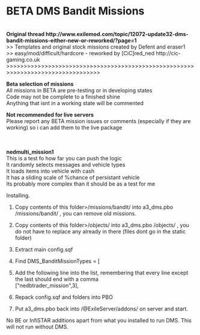 # BETA DMS Bandit Missions
<br>
<b> Original thread http://www.exilemod.com/topic/12072-update32-dms-bandit-missions-either-new-or-reworked/?page=1 </b><br>
>>	Templates and original stock missions created by Defent and eraser1<br>
>>	easy/mod/difficult/hardcore - reworked by [CiC]red_ned http://cic-gaming.co.uk<br>
>>>>>>>>>>>>>>>>>>>>>>>>>>>>>>>>>>>>>>>>>>>>>>>>>>>>>>>>>>>>>>>>>>>>>>>>>>>>>>>>>

<b>Beta selection of missions</b><br>
All missions in BETA are pre-testing or in developing states <br>
Code may not be complete to a finished shine <br>
Anything that isnt in a working state will be commented <br>

<b>Not recommended for live servers</b><br>
Please report any BETA mission issues or comments (especially if they are working) so i can add them to the live package<br>
<br><br>

<b>nedmulti_mission1</b><br>
This is a test fo how far you can push the logic<br>
It randomly selects messages and vehicle types<br>
It loads items into vehicle with cash<br>
It has a sliding scale of %chance of persistant vehicle<br>
Its probably more complex than it should be as a test for me<br>

Installing.<br>
1. 	Copy contents of this folder>/missions/bandit/ into a3_dms.pbo /missions/bandit/ , you can remove old missions.<br>
2. 	Copy contents of this folder>/objects/ into a3_dms.pbo /objects/ , you do not have to replace any already in there (files dont go in the static folder)<br>
3. 	Extract main config.sqf<br>
4.	Find 	DMS_BanditMissionTypes = [<br>
5.	Add the following line into the list, remembering that every line except the last should end with a comma<br>
											["nedbtrader_mission",3],<br>
									
6.	Repack config.sqf and folders into PBO<br>
7. 	Put a3_dms.pbo back into /@ExileServer/addons/ on server and start.<br>

No BE or InfiSTAR additions apart from what you installed to run DMS. This will not run without DMS. <br>